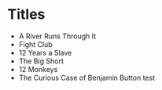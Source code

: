 # Titles

* A River Runs Through It
* Fight Club
* 12 Years a Slave
* The Big Short
* 12 Monkeys
* The Curious Case of Benjamin Button
test
